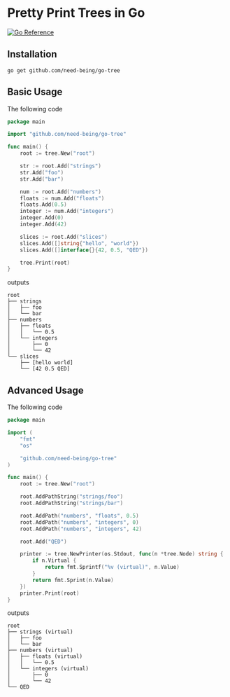 # Pretty Print Trees in Go

[![Go Reference](https://pkg.go.dev/badge/github.com/need-being/go-tree.svg)](https://pkg.go.dev/github.com/need-being/go-tree)

## Installation

```
go get github.com/need-being/go-tree
```

## Basic Usage

The following code

```go
package main

import "github.com/need-being/go-tree"

func main() {
	root := tree.New("root")

	str := root.Add("strings")
	str.Add("foo")
	str.Add("bar")

	num := root.Add("numbers")
	floats := num.Add("floats")
	floats.Add(0.5)
	integer := num.Add("integers")
	integer.Add(0)
	integer.Add(42)

	slices := root.Add("slices")
	slices.Add([]string{"hello", "world"})
	slices.Add([]interface{}{42, 0.5, "QED"})

	tree.Print(root)
}
```

outputs

```
root
├── strings
│   ├── foo
│   └── bar
├── numbers
│   ├── floats
│   │   └── 0.5
│   └── integers
│       ├── 0
│       └── 42
└── slices
    ├── [hello world]
    └── [42 0.5 QED]
```

## Advanced Usage

The following code

```go
package main

import (
	"fmt"
	"os"

	"github.com/need-being/go-tree"
)

func main() {
	root := tree.New("root")

	root.AddPathString("strings/foo")
	root.AddPathString("strings/bar")

	root.AddPath("numbers", "floats", 0.5)
	root.AddPath("numbers", "integers", 0)
	root.AddPath("numbers", "integers", 42)

	root.Add("QED")

	printer := tree.NewPrinter(os.Stdout, func(n *tree.Node) string {
		if n.Virtual {
			return fmt.Sprintf("%v (virtual)", n.Value)
		}
		return fmt.Sprint(n.Value)
	})
	printer.Print(root)
}
```

outputs

```
root
├── strings (virtual)
│   ├── foo
│   └── bar
├── numbers (virtual)
│   ├── floats (virtual)
│   │   └── 0.5
│   └── integers (virtual)
│       ├── 0
│       └── 42
└── QED
```
